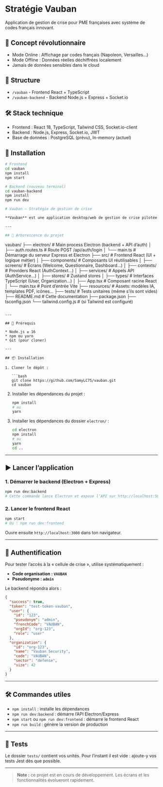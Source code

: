# Stratégie Vauban

Application de gestion de crise pour PME françaises avec système de codes français innovant.

## 🚀 Concept révolutionnaire
- Mode Online : Affichage par codes français (Napoleon, Versailles...)
- Mode Offline : Données réelles déchiffrées localement
- Jamais de données sensibles dans le cloud

## 📁 Structure
- `/vauban` - Frontend React + TypeScript
- `/vauban-backend` - Backend Node.js + Express + Socket.io

## 🛠️ Stack technique
- Frontend : React 18, TypeScript, Tailwind CSS, Socket.io-client
- Backend : Node.js, Express, Socket.io, JWT
- Base de données : PostgreSQL (prévu), In-memory (actuel)

## 🏃 Installation
```bash
# Frontend
cd vauban
npm install
npm start

# Backend (nouveau terminal)
cd vauban-backend
npm install
npm run dev

# Vauban – Stratégie de gestion de crise

**Vauban** est une application desktop/web de gestion de crise pilotée par une interface React/Electron et un backend Node.js minimal.

---

## 🌲 Arborescence du projet

```
vauban/
├── electron/                # Main process Electron (backend + API d’auth)
│   ├── auth.routes.ts       # Route POST /api/auth/login
│   └── main.ts              # Démarrage du serveur Express et Electron
├── src/                     # Frontend React (UI + logique métier)
│   ├── components/          # Composants UI réutilisables
│   ├── screens/             # Écrans (Welcome, Questionnaire, Dashboard…)
│   ├── contexts/            # Providers React (AuthContext…)
│   ├── services/            # Appels API (AuthService…)
│   ├── stores/              # Zustand stores
│   ├── types/               # Interfaces TypeScript (User, Organization…)
│   ├── App.tsx              # Composant racine React
│   └── main.tsx             # Point d’entrée Vite
├── resources/               # Assets: modèles IA, templates PDF, icônes…
├── tests/                   # Tests unitaires (même s’ils sont vides)
├── README.md                # Cette documentation
├── package.json
├── tsconfig.json
└── tailwind.config.js       # (si Tailwind est configuré)
```

---

## 🚀 Prérequis

* Node.js ≥ 16
* npm ou yarn
* Git (pour cloner)

---

## 📦 Installation

1. Cloner le dépôt :

   ```bash
   git clone https://github.com/SamyLC75/vauban.git
   cd vauban
   ```

2. Installer les dépendances du projet :

   ```bash
   npm install
   # ou
   yarn
   ```

3. Installer les dépendances du dossier `electron/` :

   ```bash
   cd electron
   npm install
   # ou
   yarn
   cd ..
   ```

---

## ▶️ Lancer l’application

### 1. Démarrer le backend (Electron + Express)

```bash
npm run dev:backend
# Cette commande lance Electron et expose l’API sur http://localhost:5000/api
```

### 2. Lancer le frontend React

```bash
npm start
# Ou : npm run dev:frontend
```

Ouvre ensuite `http://localhost:3000` dans ton navigateur.

---

## 🔐 Authentification

Pour tester l’accès à la « cellule de crise », utilise systématiquement :

* **Code organisation : `VAUBAN`**
* **Pseudonyme : `admin`**

Le backend répondra alors :

```json
{
  "success": true,
  "token": "test-token-vauban",
  "user": {
    "id": "123",
    "pseudonym": "admin",
    "frenchCode": "VAUBAN",
    "orgId": "org-123",
    "role": "user"
  },
  "organization": {
    "id": "org-123",
    "name": "Vauban Security",
    "code": "VAUBAN",
    "sector": "défense",
    "size": 42
  }
}
```

---

## 🛠️ Commandes utiles

* `npm install` : installe les dépendances
* `npm run dev:backend` : démarre l’API Electron/Express
* `npm start` ou `npm run dev:frontend` : démarre le frontend React
* `npm run build` : génère la version de production

---

## 🧪 Tests

Le dossier `tests/` contient vos unités. Pour l’instant il est vide : ajoute-y vos tests Jest dès que possible.

---

> **Note :** ce projet est en cours de développement. Les écrans et les fonctionnalités évolueront rapidement.
